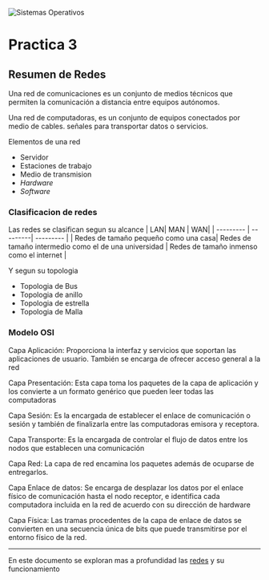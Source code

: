 ![Sistemas Operativos](https://cobaltblueweb.com/wp-content/uploads/proyecto-final-redes-de-computadoras-1-1-gerardo-y-fatima-3-638.jpg)
# Practica 3 
## Resumen de Redes
Una red de comunicaciones es un conjunto de medios técnicos que permiten la comunicación a distancia entre equipos autónomos.

Una red de computadoras, es un conjunto de equipos conectados por medio de cables. señales para transportar datos o servicios.

Elementos de una red 
- Servidor
- Estaciones de trabajo
- Medio de transmision
- _Hardware_
- _Software_

### Clasificacion de redes

Las redes se clasifican segun su alcance
| LAN| MAN | WAN|
| --------- | ---------| ---------                   |
| Redes de tamaño pequeño como una casa| Redes de tamaño intermedio como el de una universidad | Redes de tamaño inmenso como el internet |

Y segun su topologia
- Topologia de Bus
- Topologia de anillo
- Topologia de estrella
- Topologia de Malla



### Modelo OSI

Capa Aplicación: Proporciona la interfaz y servicios que soportan las aplicaciones de usuario. También se encarga de ofrecer acceso general a la red

Capa Presentación:  Esta capa toma los paquetes de la capa de aplicación y los convierte a un formato genérico que pueden leer todas las computadoras

Capa Sesión: Es la encargada de establecer el enlace de comunicación o sesión y también de finalizarla entre las computadoras emisora y receptora. 

Capa Transporte: Es la encargada de controlar el flujo de datos entre los nodos que establecen una comunicación

Capa Red: La capa de red encamina los paquetes además de ocuparse de entregarlos.

Capa Enlace de datos: Se encarga de desplazar los datos por el enlace físico de comunicación hasta el nodo receptor, e identifica cada computadora incluida en la red de acuerdo con su dirección de hardware

Capa Física: Las tramas procedentes de la capa de enlace de datos se convierten en una secuencia única de bits que puede transmitirse por el entorno físico de la red.

---
En este documento se exploran mas a profundidad las [redes](https://libros.metabiblioteca.org/bitstream/001/341/9/84-9788-117-6.pdf) y su funcionamiento

